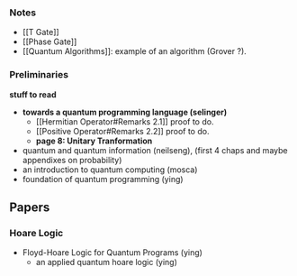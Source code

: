 ### Notes
- [[T Gate]]
- [[Phase Gate]]
- [[Quantum Algorithms]]: example of an algorithm (Grover ?).

### Preliminaries
**stuff to read**
- **towards a quantum programming language (selinger)**
	- [[Hermitian Operator#Remarks 2.1]] proof to do. 
	- [[Positive Operator#Remarks 2.2]] proof to do.
	- **page 8: Unitary Tranformation**
- quantum and quantum information (neilseng), (first 4 chaps and maybe appendixes on probability)
- an introduction to quantum computing (mosca)
- foundation of quantum programming (ying)

## Papers
### Hoare Logic
- Floyd-Hoare Logic for Quantum Programs (ying)
	- an applied quantum hoare logic (ying)


